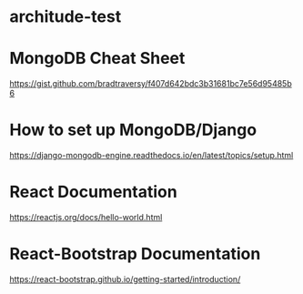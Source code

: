 # architude-test

# MongoDB Cheat Sheet
https://gist.github.com/bradtraversy/f407d642bdc3b31681bc7e56d95485b6

# How to set up MongoDB/Django

https://django-mongodb-engine.readthedocs.io/en/latest/topics/setup.html

# React Documentation

https://reactjs.org/docs/hello-world.html

# React-Bootstrap Documentation
 
https://react-bootstrap.github.io/getting-started/introduction/
